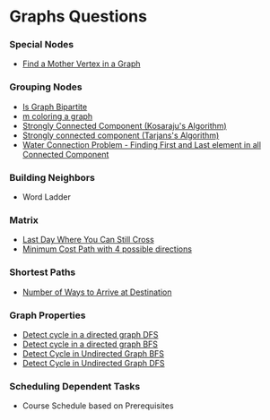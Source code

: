 # Graphs Questions



### Special Nodes

* [Find a Mother Vertex in a Graph](find-a-mother-vertex-in-a-graph.md)

### Grouping Nodes

* [Is Graph Bipartite](is-graph-bipartite.md)
* [m coloring a graph](m-coloring-a-graph.md)
* [Strongly Connected Component \(Kosaraju's Algorithm\)](strongly-connected-component-kosarajus-algorithm.md)
* [Strongly connected component \(Tarjans's Algorithm\)](strongly-connected-component-tarjanss-algo.md)
* [Water Connection Problem - Finding First and Last element in all Connected Component](water-connection-problem-finding-first-and-last-element-in-all-connected-component.md)

### Building Neighbors

* Word Ladder

### Matrix 

* [Last Day Where You Can Still Cross](../2d-array-problems/last-day-where-you-can-still-cross.md)
* [Minimum Cost Path with 4 possible directions](../2d-array-problems/minimum-cost-path-with-4-possible-directions.md)

### Shortest Paths

* [Number of Ways to Arrive at Destination](number-of-ways-to-arrive-at-destination.md)

### Graph Properties

* [Detect cycle in a directed graph DFS](detect-cycle-in-a-directed-graph-dfs.md)
* [Detect cycle in a directed graph BFS](detect-cycle-in-a-directed-graph-using-bfs.md)
* [Detect Cycle in Undirected Graph BFS](detect-cycle-in-undirected-graph-using-bfs.md)
* [Detect Cycle in Undirected Graph DFS](detect-cycle-in-undirected-graph-dfs.md)

### Scheduling Dependent Tasks

* Course Schedule based on Prerequisites



